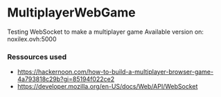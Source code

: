 # MultiplayerWebGame
Testing WebSocket to make a multiplayer game
Available version on: noxilex.ovh:5000

### Ressources used
- https://hackernoon.com/how-to-build-a-multiplayer-browser-game-4a793818c29b?gi=85194f022ce2
- https://developer.mozilla.org/en-US/docs/Web/API/WebSocket